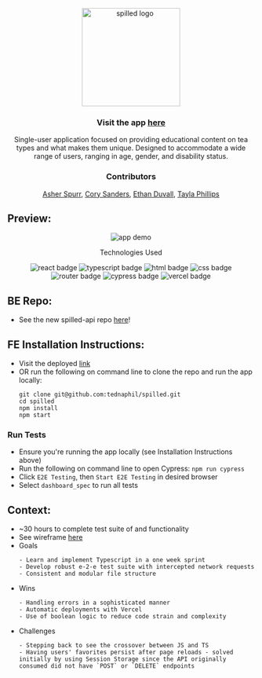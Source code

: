 <div align="center">
  <img src="https://github.com/tednaphil/spilled/assets/76406423/ba29f256-b2a6-4df3-9ef5-6b18bb2ef822" alt="spilled logo" height="200px">

</div>

### <p align="center">Visit the app [here](https://spilled-seven.vercel.app/)</p>

<p align="center">Single-user application focused on providing educational content on tea types and what makes them unique. Designed to accommodate a wide range of users, ranging in age, gender, and disability status.</p>

### <p align="center">Contributors</p>
<div align="center">
  
  [Asher Spurr](https://github.com/AsherSpurr), [Cory Sanders](https://github.com/corysanders3), [Ethan Duvall](https://github.com/EthanDuvall), [Tayla Phillips](github)

</div>

## Preview:
<div align="center">
  <img src="Spilled Demo2.gif" alt="app demo">

</div>
<p align="center">Technologies Used</p>
<div align="center">
  <img src="https://img.shields.io/badge/React-61DAFB?logo=react&logoColor=000&style=for-the-badge" alt="react badge">
  <img src="https://img.shields.io/badge/TypeScript-3178C6?logo=typescript&logoColor=fff&style=for-the-badge" alt="typescript badge">
  <img src="https://img.shields.io/badge/HTML5-E34F26?logo=html5&logoColor=fff&style=for-the-badge" alt="html badge">
  <img src="https://img.shields.io/badge/CSS3-1572B6?logo=css3&logoColor=fff&style=for-the-badge" alt="css badge">
  <img src="https://img.shields.io/badge/React%20Router-CA4245?logo=reactrouter&logoColor=fff&style=for-the-badge" alt="router badge">
  <img src="https://img.shields.io/badge/Cypress-69D3A7?logo=cypress&logoColor=fff&style=for-the-badge" alt="cypress badge">
  <img src="https://img.shields.io/badge/Vercel-000?logo=vercel&logoColor=fff&style=for-the-badge" alt="vercel badge">
</div>

## BE Repo:
- See the new spilled-api repo [here](https://github.com/tednaphil/spilled-api)!

## FE Installation Instructions:
- Visit the deployed [link](https://spilled-seven.vercel.app/)
- OR run the following on command line to clone the repo and run the app locally:
    ```
    git clone git@github.com:tednaphil/spilled.git
    cd spilled
    npm install
    npm start
    ```

### Run Tests
- Ensure you're running the app locally (see Installation Instructions above)
- Run the following on command line to open Cypress: `npm run cypress`
- Click `E2E Testing`, then `Start E2E Testing` in desired browser
- Select `dashboard_spec` to run all tests

## Context:
- ~30 hours to complete test suite of and functionality
- See wireframe [here](https://github.com/tednaphil/spilled/blob/main/Spilled%20Wireframe.png)
- Goals
  ```
  - Learn and implement Typescript in a one week sprint
  - Develop robust e-2-e test suite with intercepted network requests
  - Consistent and modular file structure
  ```
- Wins
  ```
  - Handling errors in a sophisticated manner
  - Automatic deployments with Vercel
  - Use of boolean logic to reduce code strain and complexity
  ```
- Challenges
  ```
  - Stepping back to see the crossover between JS and TS
  - Having users' favorites persist after page reloads - solved initially by using Session Storage since the API originally consumed did not have `POST` or `DELETE` endpoints
  ```
<!--
- Future Features
  ```
  2. filtering capability for all teas
  ```
-->
